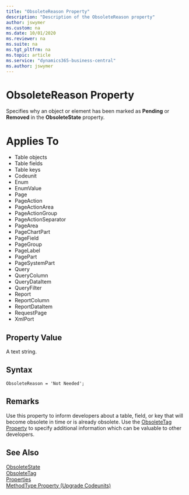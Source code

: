 ```yaml
---
title: "ObsoleteReason Property"
description: "Description of the ObsoleteReason property"
author: jswymer
ms.custom: na
ms.date: 10/01/2020
ms.reviewer: na
ms.suite: na
ms.tgt_pltfrm: na
ms.topic: article
ms.service: "dynamics365-business-central"
ms.author: jswymer
---
```


# ObsoleteReason Property

Specifies why an object or element has been marked as **Pending** or **Removed** in the **ObsoleteState** property.  

# Applies To

- Table objects
- Table fields
- Table keys
- Codeunit
- Enum
- EnumValue
- Page
- PageAction
- PageActionArea
- PageActionGroup
- PageActionSeparator
- PageArea
- PageChartPart
- PageField
- PageGroup
- PageLabel
- PagePart
- PageSystemPart
- Query
- QueryColumn
- QueryDataItem
- QueryFilter
- Report
- ReportColumn
- ReportDataItem
- RequestPage
- XmlPort
  
## Property Value

A text string.

## Syntax

```AL
ObsoleteReason = 'Not Needed';
```

## Remarks 

Use this property to inform developers about a table, field, or key that will become obsolete in time or is already obsolete. Use the [ObsoleteTag Property](devenv-obsoletetag-property.md) to specify additional information which can be valuable to other developers.

## See Also

[ObsoleteState](devenv-obsoletestate-property.md)  
[ObsoleteTag](devenv-obsoletetag-property.md)  
[Properties](devenv-properties.md)  
[MethodType Property (Upgrade Codeunits)](../devenv-methodtype-property-upgrade-codeunits.md)  

